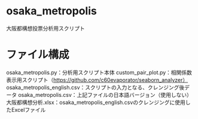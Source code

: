 # osaka_metropolis
大阪都構想投票分析用スクリプト

# ファイル構成
osaka_metropolis.py：分析用スクリプト本体
custom_pair_plot.py：相関係数表示用スクリプト（https://github.com/c60evaporator/seaborn_analyzer）
osaka_metropolis_english.csv：スクリプトの入力となる、クレンジング後データ
osaka_metropolis.csv：上記ファイルの日本語バージョン（使用しない）
大阪都構想分析.xlsx：osaka_metropolis_english.csvのクレンジングに使用したExcelファイル

